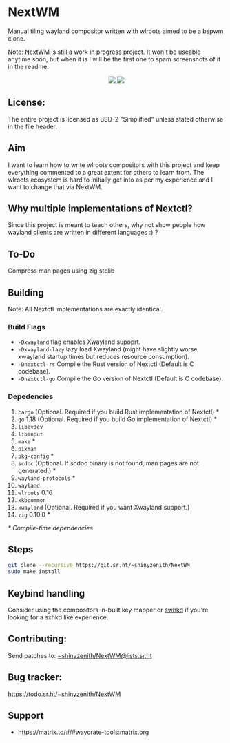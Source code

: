 # NextWM

Manual tiling wayland compositor written with wlroots aimed to be a bspwm clone.

Note: NextWM is still a work in progress project. It won't be useable anytime soon, but when it is I will be the first one to spam screenshots of it in the readme.

<p align=center>
    <a href="https://builds.sr.ht/~shinyzenith/NextWM/commits/master/alpine.yml"><img src="https://builds.sr.ht/~shinyzenith/NextWM/commits/master/alpine.yml.svg"</a>
    <a href="https://github.com/waycrate/NextWM/actions"><img src="https://github.com/waycrate/nextwm/actions/workflows/arch.yaml/badge.svg"></a>
</p>


## License:

The entire project is licensed as BSD-2 "Simplified" unless stated otherwise in the file header.

## Aim

I want to learn how to write wlroots compositors with this project and keep everything commented to a great extent for others to learn from.
The wlroots ecosystem is hard to initially get into as per my experience and I want to change that via NextWM.

## Why multiple implementations of Nextctl?

Since this project is meant to teach others, why not show people how wayland clients are written in different languages :) ?

## To-Do

Compress man pages using zig stdlib

## Building

Note: All Nextctl implementations are exactly identical.

### Build Flags
- `-Dxwayland` flag enables Xwayland supoprt.
- `-Dxwayland-lazy` lazy load Xwayland (might have slightly worse xwayland startup times but reduces resource consumption).
- `-Dnextctl-rs` Compile the Rust version of Nextctl (Default is C codebase).
- `-Dnextctl-go` Compile the Go version of Nextctl (Default is C codebase).

### Depedencies

1. `cargo` (Optional. Required if you build Rust implementation of Nextctl) *
1. `go` 1.18 (Optional. Required if you build Go implementation of Nextctl) *
1. `libevdev`
1. `libinput`
1. `make` *
1. `pixman`
1. `pkg-config` *
1. `scdoc` (Optional. If scdoc binary is not found, man pages are not generated.) *
1. `wayland-protocols` *
1. `wayland`
1. `wlroots` 0.16
1. `xkbcommon`
1. `xwayland` (Optional. Required if you want Xwayland support.)
1. `zig` 0.10.0 *

_\* Compile-time dependencies_

## Steps

```bash
git clone --recursive https://git.sr.ht/~shinyzenith/NextWM
sudo make install
```

## Keybind handling

Consider using the compositors in-built key mapper or [swhkd](https://github.com/shinyzenith/swhkd) if you're looking for a sxhkd like experience.

## Contributing:

Send patches to:
[~shinyzenith/NextWM@lists.sr.ht](https://lists.sr.ht/~shinyzenith/NextWM)

## Bug tracker:

https://todo.sr.ht/~shinyzenith/NextWM

## Support

-   https://matrix.to/#/#waycrate-tools:matrix.org

